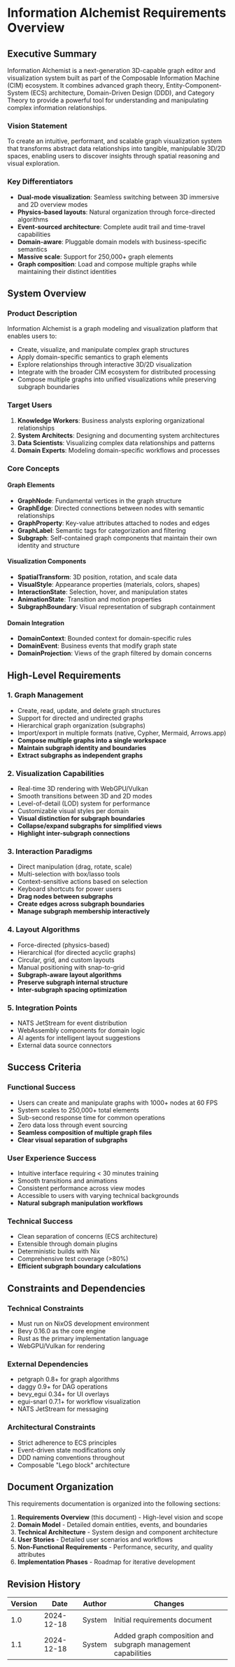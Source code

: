 # Information Alchemist Requirements Overview

## Executive Summary

Information Alchemist is a next-generation 3D-capable graph editor and visualization system built as part of the Composable Information Machine (CIM) ecosystem. It combines advanced graph theory, Entity-Component-System (ECS) architecture, Domain-Driven Design (DDD), and Category Theory to provide a powerful tool for understanding and manipulating complex information relationships.

### Vision Statement
To create an intuitive, performant, and scalable graph visualization system that transforms abstract data relationships into tangible, manipulable 3D/2D spaces, enabling users to discover insights through spatial reasoning and visual exploration.

### Key Differentiators
- **Dual-mode visualization**: Seamless switching between 3D immersive and 2D overview modes
- **Physics-based layouts**: Natural organization through force-directed algorithms
- **Event-sourced architecture**: Complete audit trail and time-travel capabilities
- **Domain-aware**: Pluggable domain models with business-specific semantics
- **Massive scale**: Support for 250,000+ graph elements
- **Graph composition**: Load and compose multiple graphs while maintaining their distinct identities

## System Overview

### Product Description
Information Alchemist is a graph modeling and visualization platform that enables users to:
- Create, visualize, and manipulate complex graph structures
- Apply domain-specific semantics to graph elements
- Explore relationships through interactive 3D/2D visualization
- Integrate with the broader CIM ecosystem for distributed processing
- Compose multiple graphs into unified visualizations while preserving subgraph boundaries

### Target Users
1. **Knowledge Workers**: Business analysts exploring organizational relationships
2. **System Architects**: Designing and documenting system architectures
3. **Data Scientists**: Visualizing complex data relationships and patterns
4. **Domain Experts**: Modeling domain-specific workflows and processes

### Core Concepts

#### Graph Elements
- **GraphNode**: Fundamental vertices in the graph structure
- **GraphEdge**: Directed connections between nodes with semantic relationships
- **GraphProperty**: Key-value attributes attached to nodes and edges
- **GraphLabel**: Semantic tags for categorization and filtering
- **Subgraph**: Self-contained graph components that maintain their own identity and structure

#### Visualization Components
- **SpatialTransform**: 3D position, rotation, and scale data
- **VisualStyle**: Appearance properties (materials, colors, shapes)
- **InteractionState**: Selection, hover, and manipulation states
- **AnimationState**: Transition and motion properties
- **SubgraphBoundary**: Visual representation of subgraph containment

#### Domain Integration
- **DomainContext**: Bounded context for domain-specific rules
- **DomainEvent**: Business events that modify graph state
- **DomainProjection**: Views of the graph filtered by domain concerns

## High-Level Requirements

### 1. Graph Management
- Create, read, update, and delete graph structures
- Support for directed and undirected graphs
- Hierarchical graph organization (subgraphs)
- Import/export in multiple formats (native, Cypher, Mermaid, Arrows.app)
- **Compose multiple graphs into a single workspace**
- **Maintain subgraph identity and boundaries**
- **Extract subgraphs as independent graphs**

### 2. Visualization Capabilities
- Real-time 3D rendering with WebGPU/Vulkan
- Smooth transitions between 3D and 2D modes
- Level-of-detail (LOD) system for performance
- Customizable visual styles per domain
- **Visual distinction for subgraph boundaries**
- **Collapse/expand subgraphs for simplified views**
- **Highlight inter-subgraph connections**

### 3. Interaction Paradigms
- Direct manipulation (drag, rotate, scale)
- Multi-selection with box/lasso tools
- Context-sensitive actions based on selection
- Keyboard shortcuts for power users
- **Drag nodes between subgraphs**
- **Create edges across subgraph boundaries**
- **Manage subgraph membership interactively**

### 4. Layout Algorithms
- Force-directed (physics-based)
- Hierarchical (for directed acyclic graphs)
- Circular, grid, and custom layouts
- Manual positioning with snap-to-grid
- **Subgraph-aware layout algorithms**
- **Preserve subgraph internal structure**
- **Inter-subgraph spacing optimization**

### 5. Integration Points
- NATS JetStream for event distribution
- WebAssembly components for domain logic
- AI agents for intelligent layout suggestions
- External data source connectors

## Success Criteria

### Functional Success
- Users can create and manipulate graphs with 1000+ nodes at 60 FPS
- System scales to 250,000+ total elements
- Sub-second response time for common operations
- Zero data loss through event sourcing
- **Seamless composition of multiple graph files**
- **Clear visual separation of subgraphs**

### User Experience Success
- Intuitive interface requiring < 30 minutes training
- Smooth transitions and animations
- Consistent performance across view modes
- Accessible to users with varying technical backgrounds
- **Natural subgraph manipulation workflows**

### Technical Success
- Clean separation of concerns (ECS architecture)
- Extensible through domain plugins
- Deterministic builds with Nix
- Comprehensive test coverage (>80%)
- **Efficient subgraph boundary calculations**

## Constraints and Dependencies

### Technical Constraints
- Must run on NixOS development environment
- Bevy 0.16.0 as the core engine
- Rust as the primary implementation language
- WebGPU/Vulkan for rendering

### External Dependencies
- petgraph 0.8+ for graph algorithms
- daggy 0.9+ for DAG operations
- bevy_egui 0.34+ for UI overlays
- egui-snarl 0.7.1+ for workflow visualization
- NATS JetStream for messaging

### Architectural Constraints
- Strict adherence to ECS principles
- Event-driven state modifications only
- DDD naming conventions throughout
- Composable "Lego block" architecture

## Document Organization

This requirements documentation is organized into the following sections:

1. **Requirements Overview** (this document) - High-level vision and scope
2. **Domain Model** - Detailed domain entities, events, and boundaries
3. **Technical Architecture** - System design and component architecture
4. **User Stories** - Detailed user scenarios and workflows
5. **Non-Functional Requirements** - Performance, security, and quality attributes
6. **Implementation Phases** - Roadmap for iterative development

## Revision History

| Version | Date | Author | Changes |
|---------|------|--------|---------|
| 1.0 | 2024-12-18 | System | Initial requirements document |
| 1.1 | 2024-12-18 | System | Added graph composition and subgraph management capabilities |
